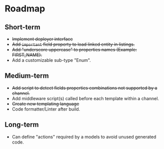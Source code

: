 # Roadmap

## Short-term

- ~~Implement deployer interface~~
- ~~Add `important` field property to load linked entity in listings.~~
- ~~Add "underscore uppercase" to properties names (Example: FIRST_NAME).~~
- Add a customizable sub-type "Enum".

## Medium-term

- ~~Add script to detect fields properties combinations not supported by a channel.~~
- Add middleware script(s) called before each template within a channel.
- ~~Create new templating language~~
- Code formatter/Linter after build.

## Long-term

- Can define "actions" required by a models to avoid unused generated code.

